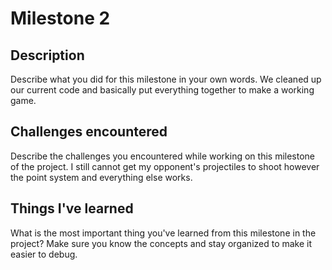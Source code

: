 # Milestone 2

## Description
Describe what you did for this milestone in your own words.
We cleaned up our current code and basically put everything together to make a working game.

## Challenges encountered
Describe the challenges you encountered while working on this milestone of the project.
I still cannot get my opponent's projectiles to shoot however the point system and everything else works.

## Things I've learned
What is the most important thing you've learned from this milestone in the project?
Make sure you know the concepts and stay organized to make it easier to debug.
